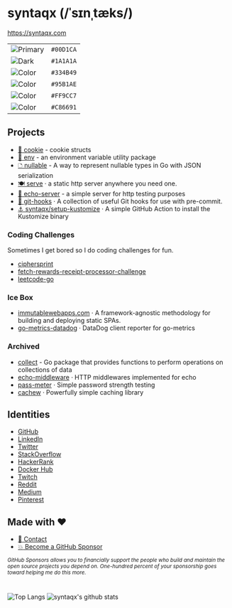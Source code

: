 # syntaqx (/ˈsɪnˌtæks/)

https://syntaqx.com

|                                                            |           |
| ---------------------------------------------------------- | --------- |
| ![Primary](https://img.shields.io/badge/-%2300D1CA-00D1CA) | `#00D1CA` |
| ![Dark](https://img.shields.io/badge/-%231A1A1A-1A1A1A)    | `#1A1A1A` |
| ![Color](https://img.shields.io/badge/-%23334B49-334B49)   | `#334B49` |
| ![Color](https://img.shields.io/badge/-%2395B1AE-95B1AE)   | `#95B1AE` |
| ![Color](https://img.shields.io/badge/-%23FF9CC7-FF9CC7)   | `#FF9CC7` |
| ![Color](https://img.shields.io/badge/-%23C86691-C86691)   | `#C86691` |

## Projects

- [🍪 cookie](https://github.com/syntaqx/cookie) - cookie structs
- [🌱 env](https://github.com/syntaqx/env) - an environment variable utility package
- [🗅 nullable](https://github.com/syntaqx/nullable) - A way to represent nullable types in Go with JSON serialization
- [🍽️ serve](https://github.com/syntaqx/serve) · a static http server anywhere you need one.
- [📣 echo-server](https://github.com/syntaqx/echo-server) - a simple server for http testing purposes
- [🎣 git-hooks](https://github.com/syntaqx/git-hooks) · A collection of useful Git hooks for use with pre-commit.
- [⚓ syntaqx/setup-kustomize](https://github.com/syntaqx/setup-kustomize) · A simple GitHub Action to install the Kustomize binary

### Coding Challenges

Sometimes I get bored so I do coding challenges for fun.

- [ciphersprint](https://github.com/syntaqx/ciphersprint)
- [fetch-rewards-receipt-processor-challenge](https://github.com/syntaqx/fetch-rewards-receipt-processor-challenge)
- [leetcode-go](https://github.com/syntaqx/leetcode-go)

### Ice Box

- [immutablewebapps.com](https://immutablewebapps.com) · A framework-agnostic methodology for building and deploying static SPAs.
- [go-metrics-datadog](https://github.com/syntaqx/go-metrics-datadog) · DataDog client reporter for go-metrics

### Archived

- [collect](https://github.com/syntaqx/collect) - Go package that provides functions to perform operations on collections of data
- [echo-middleware](https://github.com/syntaqx/echo-middleware) · HTTP middlewares implemented for echo
- [pass-meter](https://github.com/syntaqx/pass-meter) · Simple password strength testing
- [cachew](https://github.com/syntaqx/cachew) · Powerfully simple caching library

## Identities

- [GitHub](https://github.com/syntaqx)
- [LinkedIn](https://www.linkedin.com/in/syntaqx)
- [Twitter](https://twitter.com/syntaqx)
- [StackOverflow](https://stackoverflow.com/users/1295839/syntaqx)
- [HackerRank](https://www.hackerrank.com/profile/syntaqx)
- [Docker Hub](https://hub.docker.com/u/syntaqx)
- [Twitch](https://www.twitch.tv/syntaqx)
- [Reddit](https://www.reddit.com/user/syntaqx/)
- [Medium](https://medium.com/@syntaqx)
- [Pinterest](https://www.pinterest.com/syntaqx)

## Made with :heart:

- [:email: Contact](mailto:syntaqx@gmail.com)
- [:boom: Become a GitHub Sponsor](https://github.com/sponsors/syntaqx)

<sub><i>
GitHub Sponsors allows you to financially support the people who build and
maintain the open source projects you depend on. One-hundred percent of your
sponsorship goes toward helping me do this more.
</sub></i>

#

![Top Langs](https://github-readme-stats.vercel.app/api/top-langs/?username=syntaqx&hide=html)
![syntaqx's github stats](https://github-readme-stats.vercel.app/api?username=syntaqx&show_icons=true&count_private=true&line_height=40)
